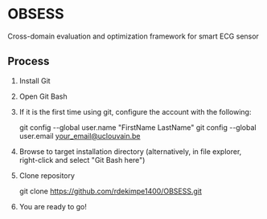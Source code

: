 # OBSESS
Cross-domain evaluation and optimization framework for smart ECG sensor

## Process
1. Install Git
2. Open Git Bash
3. If it is the first time using git, configure the account with the following:

   git config --global user.name "FirstName LastName"
   git config --global user.email your_email@uclouvain.be

4. Browse to target installation directory (alternatively, in file explorer, right-click and select "Git Bash here")
5. Clone repository
 
   git clone https://github.com/rdekimpe1400/OBSESS.git
6. You are ready to go!
